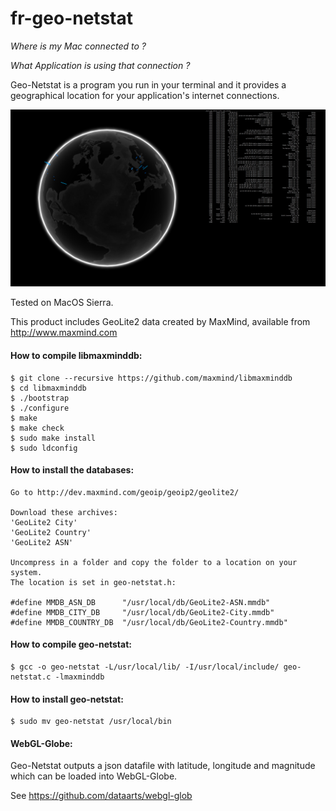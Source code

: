 # fr-geo-netstat

*Where is my Mac connected to ?*

*What Application is using that connection ?*


Geo-Netstat is a program you run in your terminal and it provides a geographical location for your application's internet connections.

![alt text](https://github.com/binaryf/geo-netstat/blob/master/GEO-NETSTAT.png)


Tested on MacOS Sierra.

This product includes GeoLite2 data created by MaxMind, available from
http://www.maxmind.com

#### How to compile libmaxminddb:
```
$ git clone --recursive https://github.com/maxmind/libmaxminddb
$ cd libmaxminddb
$ ./bootstrap
$ ./configure
$ make
$ make check
$ sudo make install
$ sudo ldconfig
```

#### How to install the databases:
```
Go to http://dev.maxmind.com/geoip/geoip2/geolite2/

Download these archives:
'GeoLite2 City'
'GeoLite2 Country'
'GeoLite2 ASN'

Uncompress in a folder and copy the folder to a location on your system.
The location is set in geo-netstat.h:

#define MMDB_ASN_DB      "/usr/local/db/GeoLite2-ASN.mmdb"
#define MMDB_CITY_DB     "/usr/local/db/GeoLite2-City.mmdb"
#define MMDB_COUNTRY_DB  "/usr/local/db/GeoLite2-Country.mmdb"
```

#### How to compile geo-netstat:
```
$ gcc -o geo-netstat -L/usr/local/lib/ -I/usr/local/include/ geo-netstat.c -lmaxminddb
```

#### How to install geo-netstat:
```
$ sudo mv geo-netstat /usr/local/bin
```

#### WebGL-Globe:

Geo-Netstat outputs a json datafile with latitude, longitude and magnitude
which can be loaded into WebGL-Globe.

See https://github.com/dataarts/webgl-glob
